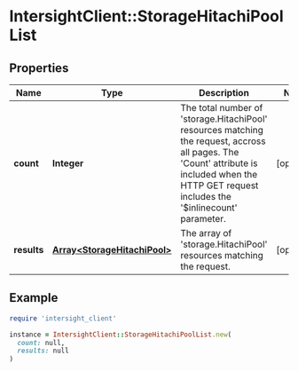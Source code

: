# IntersightClient::StorageHitachiPoolList

## Properties

| Name | Type | Description | Notes |
| ---- | ---- | ----------- | ----- |
| **count** | **Integer** | The total number of &#39;storage.HitachiPool&#39; resources matching the request, accross all pages. The &#39;Count&#39; attribute is included when the HTTP GET request includes the &#39;$inlinecount&#39; parameter. | [optional] |
| **results** | [**Array&lt;StorageHitachiPool&gt;**](StorageHitachiPool.md) | The array of &#39;storage.HitachiPool&#39; resources matching the request. | [optional] |

## Example

```ruby
require 'intersight_client'

instance = IntersightClient::StorageHitachiPoolList.new(
  count: null,
  results: null
)
```

